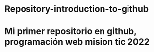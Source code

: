 # Repository-introduction-to-github
# Mi primer repositorio en github, programación web mision tic 2022

